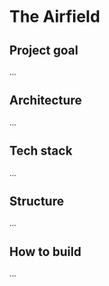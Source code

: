 # The Airfield

## Project goal
...

## Architecture
...

## Tech stack
...

## Structure
...

## How to build
...
